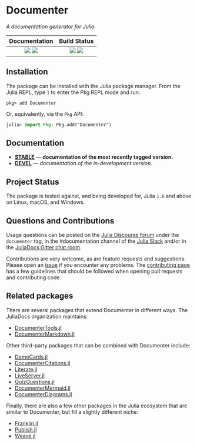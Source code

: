 
# Documenter

*A documentation generator for Julia.*

| **Documentation**                                                               | **Build Status**                                                                                |
|:-------------------------------------------------------------------------------:|:-----------------------------------------------------------------------------------------------:|
| [![][docs-stable-img]][docs-stable-url] [![][docs-dev-img]][docs-dev-url] | [![][GHA-img]][GHA-url] [![][codecov-img]][codecov-url] |


## Installation

The package can be installed with the Julia package manager.
From the Julia REPL, type `]` to enter the Pkg REPL mode and run:

```
pkg> add Documenter
```

Or, equivalently, via the `Pkg` API:

```julia
julia> import Pkg; Pkg.add("Documenter")
```

## Documentation

- [**STABLE**][docs-stable-url] &mdash; **documentation of the most recently tagged version.**
- [**DEVEL**][docs-dev-url] &mdash; *documentation of the in-development version.*

## Project Status

The package is tested against, and being developed for, Julia `1.6` and above on Linux, macOS, and Windows.

## Questions and Contributions

Usage questions can be posted on the [Julia Discourse forum][discourse-tag-url] under the `documenter` tag, in the #documentation channel of the [Julia Slack](https://julialang.org/community/) and/or in the [JuliaDocs Gitter chat room][gitter-url].

Contributions are very welcome, as are feature requests and suggestions. Please open an [issue][issues-url] if you encounter any problems. The [contributing page][contrib-url] has a few guidelines that should be followed when opening pull requests and contributing code.

## Related packages

There are several packages that extend Documenter in different ways. The JuliaDocs organization maintains:

* [DocumenterTools.jl](https://github.com/JuliaDocs/DocumenterTools.jl)
* [DocumenterMarkdown.jl](https://github.com/JuliaDocs/DocumenterMarkdown.jl)

Other third-party packages that can be combined with Documenter include:

* [DemoCards.jl](https://github.com/johnnychen94/DemoCards.jl)
* [DocumenterCitations.jl](https://github.com/ali-ramadhan/DocumenterCitations.jl)
* [Literate.jl](https://github.com/fredrikekre/Literate.jl)
* [LiveServer.jl](https://github.com/tlienart/LiveServer.jl)
* [QuizQuestions.jl](https://github.com/jverzani/QuizQuestions.jl)
* [DocumenterMermaid.jl](https://github.com/JuliaDocs/DocumenterMermaid.jl)
* [DocumenterDiagrams.jl](https://github.com/pedromxavier/DocumenterDiagrams.jl)

Finally, there are also a few other packages in the Julia ecosystem that are similar to Documenter, but fill a slightly different niche:

* [Franklin.jl](https://github.com/tlienart/Franklin.jl)
* [Publish.jl](https://github.com/MichaelHatherly/Publish.jl)
* [Weave.jl](https://github.com/JunoLab/Weave.jl)

[contrib-url]: https://documenter.juliadocs.org/dev/contributing/
[discourse-tag-url]: https://discourse.julialang.org/tags/documenter
[gitter-url]: https://gitter.im/juliadocs/users

[docs-dev-img]: https://img.shields.io/badge/docs-dev-blue.svg
[docs-dev-url]: https://documenter.juliadocs.org/dev

[docs-stable-img]: https://img.shields.io/badge/docs-stable-blue.svg
[docs-stable-url]: https://documenter.juliadocs.org/stable

[GHA-img]: https://github.com/JuliaDocs/Documenter.jl/workflows/CI/badge.svg
[GHA-url]: https://github.com/JuliaDocs/Documenter.jl/actions?query=workflows/CI

[codecov-img]: https://codecov.io/gh/JuliaDocs/Documenter.jl/branch/master/graph/badge.svg
[codecov-url]: https://codecov.io/gh/JuliaDocs/Documenter.jl

[issues-url]: https://github.com/JuliaDocs/Documenter.jl/issues
